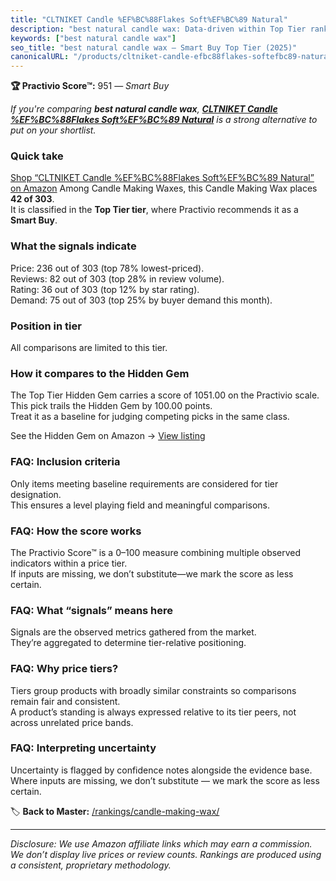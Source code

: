 ```yaml
---
title: "CLTNIKET Candle %EF%BC%88Flakes Soft%EF%BC%89 Natural"
description: "best natural candle wax: Data-driven within Top Tier ranking using the Practivio Score™. Positioned by quality, value, demand, findability, momentum."
keywords: ["best natural candle wax"]
seo_title: "best natural candle wax — Smart Buy Top Tier (2025)"
canonicalURL: "/products/cltniket-candle-efbc88flakes-softefbc89-natural-B0C16ZKQMZ/"
---
```


**🏆 Practivio Score™:** 951 — _Smart Buy_


*If you're comparing **best natural candle wax**, **[CLTNIKET Candle %EF%BC%88Flakes Soft%EF%BC%89 Natural](https://www.amazon.com/dp/B0C16ZKQMZ?tag=practivio-20)** is a strong alternative to put on your shortlist.*
### Quick take
[Shop “CLTNIKET Candle %EF%BC%88Flakes Soft%EF%BC%89 Natural” on Amazon](https://www.amazon.com/dp/B0C16ZKQMZ?tag=practivio-20)
Among Candle Making Waxes, this Candle Making Wax places **42 of 303**.  
It is classified in the **Top Tier tier**, where Practivio recommends it as a **Smart Buy**.

### What the signals indicate
Price: 236 out of 303 (top 78% lowest-priced).  
Reviews: 82 out of 303 (top 28% in review volume).  
Rating: 36 out of 303 (top 12% by star rating).  
Demand: 75 out of 303 (top 25% by buyer demand this month).

### Position in tier
All comparisons are limited to this tier.

### How it compares to the Hidden Gem
The Top Tier Hidden Gem carries a score of 1051.00 on the Practivio scale.  
This pick trails the Hidden Gem by 100.00 points.  
Treat it as a baseline for judging competing picks in the same class.  

See the Hidden Gem on Amazon → [View listing](https://www.amazon.com/dp/B07WRDQ373?tag=practivio-20)

### FAQ: Inclusion criteria
Only items meeting baseline requirements are considered for tier designation.  
This ensures a level playing field and meaningful comparisons.

### FAQ: How the score works
The Practivio Score™ is a 0–100 measure combining multiple observed indicators within a price tier.  
If inputs are missing, we don’t substitute—we mark the score as less certain.

### FAQ: What “signals” means here
Signals are the observed metrics gathered from the market.  
They’re aggregated to determine tier-relative positioning.

### FAQ: Why price tiers?
Tiers group products with broadly similar constraints so comparisons remain fair and consistent.  
A product’s standing is always expressed relative to its tier peers, not across unrelated price bands.

### FAQ: Interpreting uncertainty
Uncertainty is flagged by confidence notes alongside the evidence base.  
Where inputs are missing, we don’t substitute — we mark the score as less certain.


🏷️ **Back to Master:** [/rankings/candle-making-wax/](/rankings/candle-making-wax/)

---
_Disclosure: We use Amazon affiliate links which may earn a commission. We don’t display live prices or review counts. Rankings are produced using a consistent, proprietary methodology._
